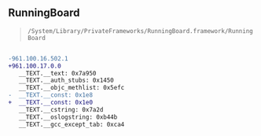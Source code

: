 ## RunningBoard

> `/System/Library/PrivateFrameworks/RunningBoard.framework/RunningBoard`

```diff

-961.100.16.502.1
+961.100.17.0.0
   __TEXT.__text: 0x7a950
   __TEXT.__auth_stubs: 0x1450
   __TEXT.__objc_methlist: 0x5efc
-  __TEXT.__const: 0x1e8
+  __TEXT.__const: 0x1e0
   __TEXT.__cstring: 0x7a2d
   __TEXT.__oslogstring: 0xb44b
   __TEXT.__gcc_except_tab: 0xca4

```
